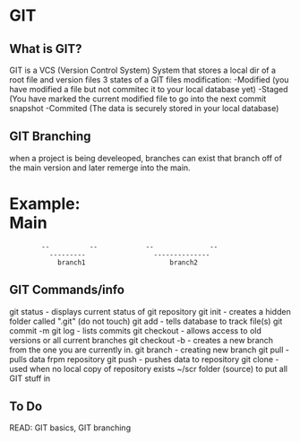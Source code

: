 # GIT

## What is GIT?

GIT is a VCS (Version Control System)
System that stores a local dir of a root file and version files
3 states of a GIT files modification: 
-Modified (you have modified a file but not commitec it to your local database yet)
-Staged (You have marked the current modified file to go into the next commit snapshot
-Commited (The data is securely stored in your local database)

## GIT Branching

when a project is being develeoped,
branches can exist that branch off of the main version 
and later remerge into the main.
                  
Example:     
                   Main 
==================================================================
            --          --            --              --
              ---------                 --------------
                branch1                     branch2


## GIT Commands/info

git status - displays current status of git repository
git init -  creates a hidden folder called ".git" (do not touch)
git add <filename> - tells database to track file(s)
git commit -m <comment>
git log - lists commits
git checkout <branchname> - allows access to old versions or all current branches
git checkout -b  - creates a new branch from the one you are currently in.
git branch - creating new branch
git pull - pulls data frpm repository
git push - pushes data to repository
git clone - used when no local copy of repository exists
~/scr folder (source) to put all GIT stuff in 

## To Do

READ: GIT basics, GIT branching
